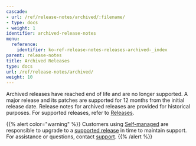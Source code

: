 ```yaml
---
cascade:
- url: /ref/release-notes/archived/:filename/
- type: docs
- weight: 1
identifier: archived-release-notes
menu:
  reference:
    identifier: ko-ref-release-notes-releases-archived-_index
parent: release-notes
title: Archived Releases
type: docs
url: /ref/release-notes/archived/
weight: 10
---
```


Archived releases have reached end of life and are no longer supported. A major release and its patches are supported for 12 months from the initial release date. Release notes for archived releases are provided for historical purposes. For supported releases, refer to [Releases](/ref/release-notes/).

{{% alert color="warning" %}}
Customers using [Self-managed](/guides/hosting/hosting-options/self-managed/) are responsible to upgrade to a [supported release](/ref/releases-notes/) in time to maintain support. For assistance or questions, contact [support](mailto:support@wandb.com).
{{% /alert %}}